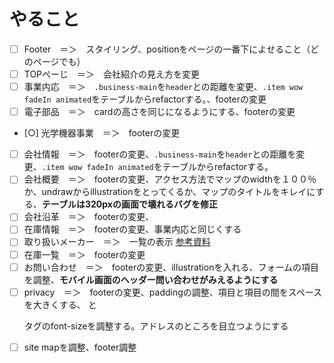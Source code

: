 # やること
- [ ] Footer　＝＞　スタイリング、positionをページの一番下によせること（どのページでも） 
- [ ] TOPぺーじ　＝＞　会社紹介の見え方を変更
- [ ] 事業内応　＝＞　`.business-main`を`header`との距離を変更、`.item wow fadeIn animated`をテーブルからrefactorする。、footerの変更
- [ ] 電子部品　＝＞　cardの高さを同じになるようにする、footerの変更
- [○] 光学機器事業　＝＞　footerの変更
- [ ] 会社情報　＝＞　footerの変更、`.business-main`を`header`との距離を変更、`.item wow fadeIn animated`をテーブルからrefactorする。
- [ ] 会社概要　＝＞　footerの変更、アクセス方法でマップのwidthを１００％か、undrawからillustrationをとってくるか、マップのタイトルをキレイにする、**テーブルは320pxの画面で壊れるバグを修正**
- [ ] 会社沿革　＝＞　footerの変更、
- [ ] 在庫情報　＝＞　footerの変更、事業内応と同じくする
- [ ] 取り扱いメーカー　＝＞　一覧の表示 [参考資料](https://www.devicepartners.co.jp/service/device/)
- [ ] 在庫一覧　＝＞　footerの変更
- [ ] お問い合わせ　＝＞　footerの変更、illustrationを入れる、フォームの項目を調整、**モバイル画面のヘッダー問い合わせがみえるようにする**
- [ ] privacy　＝＞　footerの変更、paddingの調整、項目と項目の間をスペースを大きくする、<h/> と <p/>タグのfont-sizeを調整する。アドレスのところを目立つようにする
- [ ] site mapを調整、footer調整

<!-- kato test -->
<!-- kuzuya test -->